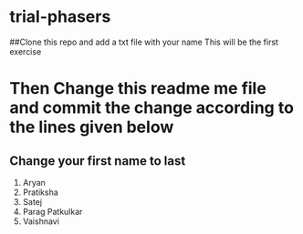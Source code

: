 # trial-phasers
##Clone this repo and add a txt file with your name
This will be the first exercise

# Then Change this readme me file and commit the change according to the lines given below
## Change your first name to last 
1. Aryan
2. Pratiksha
3. Satej
4. Parag Patkulkar
5. Vaishnavi
